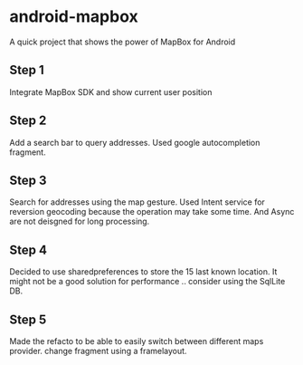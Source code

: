 # android-mapbox
A quick project that shows the power of MapBox for Android 


## Step 1 
Integrate MapBox SDK and show current user position

## Step 2 
Add a search bar to query addresses.
Used google autocompletion fragment.

## Step 3
Search for addresses using the map gesture.
Used Intent service for reversion geocoding because the operation may take some time. And Async are not deisgned for long processing.

## Step 4
Decided to use sharedpreferences to store the 15 last known location.
It might not be a good solution for performance .. consider using the SqlLite DB.

## Step 5
Made the refacto to be able to easily switch between different maps provider. change fragment using a framelayout.

